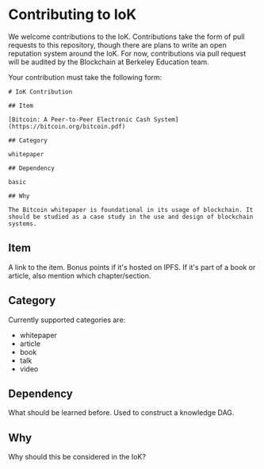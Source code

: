 # Contributing to IoK

We welcome contributions to the IoK. Contributions take the form of pull requests to this repository, though there are plans to write an open reputation system around the IoK. For now, contributions via pull request will be audited by the Blockchain at Berkeley Education team.

<!-- TODO: make a separate template file -->

Your contribution must take the following form:

```
# IoK Contribution

## Item

[Bitcoin: A Peer-to-Peer Electronic Cash System](https://bitcoin.org/bitcoin.pdf)

## Category

whitepaper

## Dependency

basic

## Why

The Bitcoin whitepaper is foundational in its usage of blockchain. It should be studied as a case study in the use and design of blockchain systems.

```

## Item

A link to the item. Bonus points if it's hosted on IPFS. If it's part of a book or article, also mention which chapter/section.

## Category

Currently supported categories are:

* whitepaper
* article
* book
* talk
* video

## Dependency

What should be learned before. Used to construct a knowledge DAG.

## Why

Why should this be considered in the IoK? 